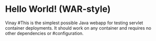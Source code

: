 Hello World! (WAR-style)
===============
Vinay
#This is the simplest possible Java webapp for testing servlet container deployments.  It should work on any container and requires no other dependencies or #configuration.
